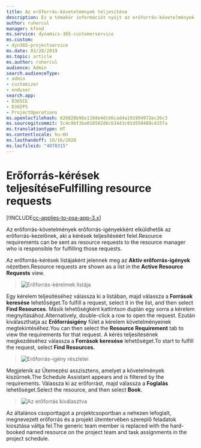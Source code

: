```yaml
---
title: Az erőforrás-követelmények teljesítése
description: Ez a témakör információt nyújt az erőforrás-követelmények teljesítéséről.
author: ruhercul
manager: kfend
ms.service: dynamics-365-customerservice
ms.custom:
- dyn365-projectservice
ms.date: 03/28/2019
ms.topic: article
ms.author: ruhercul
audience: Admin
search.audienceType:
- admin
- customizer
- enduser
search.app:
- D365CE
- D365PS
- ProjectOperations
ms.openlocfilehash: 626828b96e110de4dcb6cad4a191994972ec26c3
ms.sourcegitcommit: 5c4c9bf3ba018562d6cb3443c01d550489c415fa
ms.translationtype: HT
ms.contentlocale: hu-HU
ms.lasthandoff: 10/16/2020
ms.locfileid: "4078315"
---
```

# <a name="fulfilling-resource-requests"></a><span data-ttu-id="10a74-103">Erőforrás-kérések teljesítése</span><span class="sxs-lookup"><span data-stu-id="10a74-103">Fulfilling resource requests</span></span>

[!INCLUDE[cc-applies-to-psa-app-3.x](../includes/cc-applies-to-psa-app-3x.md)]

<span data-ttu-id="10a74-104">Az erőforrás-követelmények erőforrás-igényekként elküldhetők az erőforrás-kezelőnek, aki a kérések teljesítéséért felel.</span><span class="sxs-lookup"><span data-stu-id="10a74-104">Resource requirements can be sent as resource requests to the resource manager who is responsible for fulfilling those requests.</span></span>

<span data-ttu-id="10a74-105">Az erőforrás-kérések listájaként jelennek meg az **Aktív erőforrás-igények** nézetben.</span><span class="sxs-lookup"><span data-stu-id="10a74-105">Resource requests are shown as a list in the **Active Resource Requests** view.</span></span>

> ![Erőforrás-kérelmek listája](media/Resource-Management-image59.png)

<span data-ttu-id="10a74-107">Egy kérelem teljesítéséhez válassza ki a listában, majd válassza a **Források keresése** lehetőséget.</span><span class="sxs-lookup"><span data-stu-id="10a74-107">To fulfill a request, select it in the list, and then select **Find Resources**.</span></span> <span data-ttu-id="10a74-108">Másik lehetőségként kattintson duplán egy sorra a kérelem megnyitásához.</span><span class="sxs-lookup"><span data-stu-id="10a74-108">Alternatively, double-click a row to open the request.</span></span> <span data-ttu-id="10a74-109">Ezután kiválaszthatja az **Erőforrásigény** fület a kérelem követelményeinek megtekintéséhez.</span><span class="sxs-lookup"><span data-stu-id="10a74-109">You can then select the **Resource Requirement** tab to view the requirements for that request.</span></span> <span data-ttu-id="10a74-110">A kérés teljesítésének megkezdéséhez válassza a **Források keresése** lehetőséget.</span><span class="sxs-lookup"><span data-stu-id="10a74-110">To start to fulfill the request, select **Find Resources**.</span></span>

> ![Erőforrás-igény részletei](media/Resource-Management-image60.png)

<span data-ttu-id="10a74-112">Megjelenik az Ütemezési asszisztens, amelyet a követelmények kiszűrnek.</span><span class="sxs-lookup"><span data-stu-id="10a74-112">The Schedule Assistant appears and is filtered by the requirements.</span></span> <span data-ttu-id="10a74-113">Válassza ki az erőforrást, majd válassza a **Foglalás** lehetőséget.</span><span class="sxs-lookup"><span data-stu-id="10a74-113">Select the resource, and then select **Book**.</span></span>

> ![Az erőforrás kiválasztva](media/Resource-Management-image61.png)

<span data-ttu-id="10a74-115">Az általános csoporttagot a projektcsoportban a nehezen lefoglalt, megnevezett erőforrás és a projekt ütemtervében szereplő feladatok kiosztása váltja fel.</span><span class="sxs-lookup"><span data-stu-id="10a74-115">The generic team member is replaced with the hard-booked named resource on the project team and task assignments in the project schedule.</span></span>
